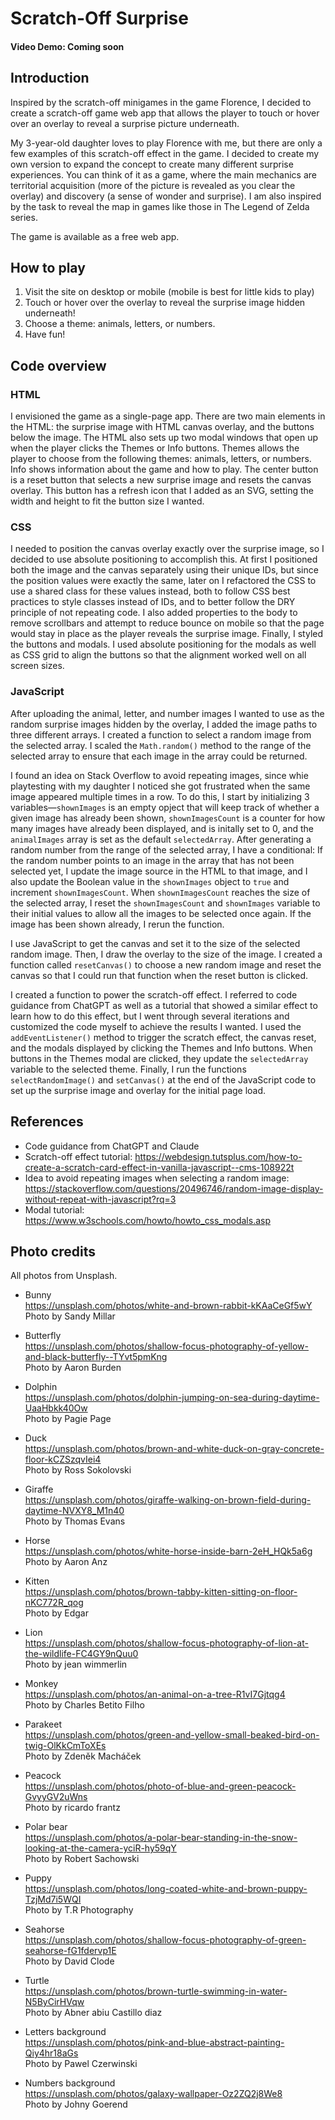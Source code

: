 # Scratch-Off Surprise
#### Video Demo: Coming soon

## Introduction
Inspired by the scratch-off minigames in the game Florence, I decided to create a scratch-off game web app that allows the player to touch or hover over an overlay to reveal a surprise picture underneath.

My 3-year-old daughter loves to play Florence with me, but there are only a few examples of this scratch-off effect in the game. I decided to create my own version to expand the concept to create many different surprise experiences. You can think of it as a game, where the main mechanics are territorial acquisition (more of the picture is revealed as you clear the overlay) and discovery (a sense of wonder and surprise). I am also inspired by the task to reveal the map in games like those in The Legend of Zelda series.

The game is available as a free web app.

## How to play
1. Visit the site on desktop or mobile (mobile is best for little kids to play)
2. Touch or hover over the overlay to reveal the surprise image hidden underneath!
3. Choose a theme: animals, letters, or numbers.
4. Have fun!

## Code overview

### HTML
I envisioned the game as a single-page app. There are two main elements in the HTML: the surprise image with HTML canvas overlay, and the buttons below the image. The HTML also sets up two modal windows that open up when the player clicks the Themes or Info buttons. Themes allows the player to choose from the following themes: animals, letters, or numbers. Info shows information about the game and how to play. The center button is a reset button that selects a new surprise image and resets the canvas overlay. This button has a refresh icon that I added as an SVG, setting the width and height to fit the button size I wanted.

### CSS 
I needed to position the canvas overlay exactly over the surprise image, so I decided to use absolute positioning to accomplish this. At first I positioned both the image and the canvas separately using their unique IDs, but since the position values were exactly the same, later on I refactored the CSS to use a shared class for these values instead, both to follow CSS best practices to style classes instead of IDs, and to better follow the DRY principle of not repeating code. I also added properties to the body to remove scrollbars and attempt to reduce bounce on mobile so that the page would stay in place as the player reveals the surprise image. Finally, I styled the buttons and modals. I used absolute positioning for the modals as well as CSS grid to align the buttons so that the alignment worked well on all screen sizes.

### JavaScript
After uploading the animal, letter, and number images I wanted to use as the random surprise images hidden by the overlay, I added the image paths to three different arrays. I created a function to select a random image from the selected array. I scaled the `Math.random()` method to the range of the selected array to ensure that each image in the array could be returned. 

I found an idea on Stack Overflow to avoid repeating images, since whie playtesting with my daughter I noticed she got frustrated when the same image appeared multiple times in a row. To do this, I start by initializing 3 variables—`shownImages` is an empty opject that will keep track of whether a given image has already been shown, `shownImagesCount` is a counter for how many images have already been displayed, and is initally set to 0, and the `animalImages` array is set as the default `selectedArray`. After generating a random number from the range of the selected array, I have a conditional: If the random number points to an image in the array that has not been selected yet, I update the image source in the HTML to that image, and I also update the Boolean value in the `shownImages` object to `true` and increment `shownImagesCount`. When `shownImagesCount` reaches the size of the selected array, I reset the `shownImagesCount` and `shownImages` variable to their initial values to allow all the images to be selected once again. If the image has been shown already, I rerun the function. 

I use JavaScript to get the canvas and set it to the size of the selected random image. Then, I draw the overlay to the size of the image. I created a function called `resetCanvas()` to choose a new random image and reset the canvas so that I could run that function when the reset button is clicked. 

I created a function to power the scratch-off effect. I referred to code guidance from ChatGPT as well as a tutorial that showed a similar effect to learn how to do this effect, but I went through several iterations and customized the code myself to achieve the results I wanted. I used the `addEventListener()` method to trigger the scratch effect, the canvas reset, and the modals displayed by clicking the Themes and Info buttons. When buttons in the Themes modal are clicked, they update the `selectedArray` variable to the selected theme. Finally, I run the functions `selectRandomImage()` and `setCanvas()` at the end of the JavaScript code to set up the surprise image and overlay for the initial page load.

## References
* Code guidance from ChatGPT and Claude
* Scratch-off effect tutorial: https://webdesign.tutsplus.com/how-to-create-a-scratch-card-effect-in-vanilla-javascript--cms-108922t
* Idea to avoid repeating images when selecting a random image: https://stackoverflow.com/questions/20496746/random-image-display-without-repeat-with-javascript?rq=3 
* Modal tutorial: https://www.w3schools.com/howto/howto_css_modals.asp

## Photo credits

All photos from Unsplash.

* Bunny  
https://unsplash.com/photos/white-and-brown-rabbit-kKAaCeGf5wY  
Photo by Sandy Millar

* Butterfly  
https://unsplash.com/photos/shallow-focus-photography-of-yellow-and-black-butterfly--TYvt5pmKng  
Photo by Aaron Burden

* Dolphin  
https://unsplash.com/photos/dolphin-jumping-on-sea-during-daytime-UaaHbkk40Ow  
Photo by Pagie Page

* Duck  
https://unsplash.com/photos/brown-and-white-duck-on-gray-concrete-floor-kCZSzqvIei4  
Photo by Ross Sokolovski

* Giraffe  
https://unsplash.com/photos/giraffe-walking-on-brown-field-during-daytime-NVXY8_M1n40  
Photo by Thomas Evans

* Horse  
https://unsplash.com/photos/white-horse-inside-barn-2eH_HQk5a6g  
Photo by Aaron Anz

* Kitten  
https://unsplash.com/photos/brown-tabby-kitten-sitting-on-floor-nKC772R_qog  
Photo by Edgar 

* Lion  
https://unsplash.com/photos/shallow-focus-photography-of-lion-at-the-wildlife-FC4GY9nQuu0  
Photo by jean wimmerlin

* Monkey  
https://unsplash.com/photos/an-animal-on-a-tree-R1vI7Gjtqg4  
Photo by Charles Betito Filho

* Parakeet  
https://unsplash.com/photos/green-and-yellow-small-beaked-bird-on-twig-OlKkCmToXEs  
Photo by Zdeněk Macháček 

* Peacock  
https://unsplash.com/photos/photo-of-blue-and-green-peacock-GvyyGV2uWns  
Photo by ricardo frantz 

* Polar bear  
https://unsplash.com/photos/a-polar-bear-standing-in-the-snow-looking-at-the-camera-yciR-hy59qY  
Photo by Robert Sachowski 

* Puppy  
https://unsplash.com/photos/long-coated-white-and-brown-puppy-TzjMd7i5WQI  
Photo by T.R Photography 

* Seahorse  
https://unsplash.com/photos/shallow-focus-photography-of-green-seahorse-fG1fdervp1E  
Photo by David Clode 

* Turtle  
https://unsplash.com/photos/brown-turtle-swimming-in-water-N5ByCirHVqw  
Photo by Abner abiu Castillo diaz 

* Letters background  
https://unsplash.com/photos/pink-and-blue-abstract-painting-Qiy4hr18aGs  
Photo by Pawel Czerwinski

* Numbers background  
https://unsplash.com/photos/galaxy-wallpaper-Oz2ZQ2j8We8  
Photo by Johny Goerend
